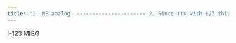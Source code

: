 ```yaml
---
title: "1. NE analog  ---------------------- 2. Since its with 123 think of where iodine goes:  parotids, +/- lacrimal glands, salivary glands, nasopharyngeal mucosa, thyroid  3. block the thyroid with Lugols  4. Not the kidney (versus octrotide)-why good for pheos, or bones  5. +/- heart, spleen&gt;liver    ------------------------ 1. medications will decrease MIBG uptake: TCBY -Tricyclics -calcium chanel blockers -labetalol -r something med  --------------- 1. NB &gt;90% 2. NE tumors"
---
```

I-123 MIBG

